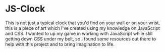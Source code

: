 # JS-Clock
This is not just a typical clock that you'd find on your wall or on your wrist, this is a piece of art which I've created using my knowledge on JavaScript and CSS. I wanted to up my game in working with JavaScript while still getting down CSS under my belt, so I found some resources out there to help with this project and to bring imagination to life.
